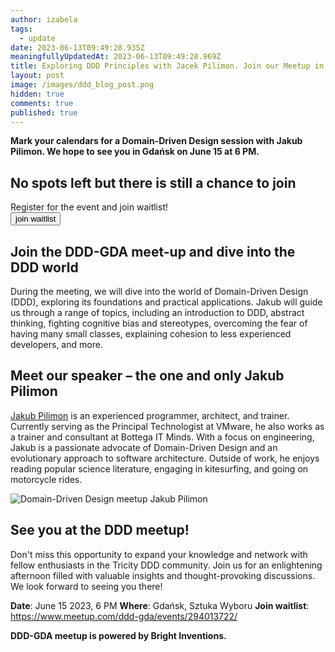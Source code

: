 ```yaml
---
author: izabela
tags:
  - update
date: 2023-06-13T09:49:28.935Z
meaningfullyUpdatedAt: 2023-06-13T09:49:28.969Z
title: Exploring DDD Principles with Jacek Pilimon. Join our Meetup in Gdańsk
layout: post
image: /images/ddd_blog_post.png
hidden: true
comments: true
published: true
---
```

**Mark your calendars for a Domain-Driven Design session with Jakub Pilimon. We hope to see you in Gdańsk on June 15 at 6 PM.**

<div class='block-button'><h2>No spots left but there is still a chance to join</h2><div>Register for the event and join waitlist!</div><a href="https://www.meetup.com/ddd-gda/events/294013722/"><button>join waitlist</button></a></div>

## Join the DDD-GDA meet-up and dive into the DDD world

During the meeting, we will dive into the world of Domain-Driven Design (DDD), exploring its foundations and practical applications. Jakub will guide us through a range of topics, including an introduction to DDD, abstract thinking, fighting cognitive bias and stereotypes, overcoming the fear of having many small classes, explaining cohesion to less experienced developers, and more.

## Meet our speaker – the one and only Jakub Pilimon

[Jakub Pilimon](https://www.linkedin.com/in/jakub-pilimon-449b7984/) is an experienced programmer, architect, and trainer. Currently serving as the Principal Technologist at VMware, he also works as a trainer and consultant at Bottega IT Minds. With a focus on engineering, Jakub is a passionate advocate of Domain-Driven Design and an evolutionary approach to software architecture. Outside of work, he enjoys reading popular science literature, engaging in kitesurfing, and going on motorcycle rides.

<div class="image"><img src="/images/ddd_blog_post.png" alt="Domain-Driven Design meetup Jakub Pilimon" title="Domain-Driven Design meetup Jakub Pilimon"  /> </div>

## See you at the DDD meetup!

Don't miss this opportunity to expand your knowledge and network with fellow enthusiasts in the Tricity DDD community. Join us for an enlightening afternoon filled with valuable insights and thought-provoking discussions. We look forward to seeing you there!

**Date**: June 15 2023, 6 PM
**Where**: Gdańsk, Sztuka Wyboru
**Join waitlist**: https://www.meetup.com/ddd-gda/events/294013722/

**DDD-GDA meetup is powered by Bright Inventions.**